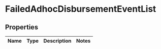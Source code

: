 # FailedAdhocDisbursementEventList

## Properties
Name | Type | Description | Notes
------------ | ------------- | ------------- | -------------

